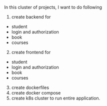 In this cluster of projects, I want to do following
1. create backend for 
- student
- login and authorization
- book
- courses

2. create frontend for 
- student
- login and authorization
- book
- courses

3. create dockerfiles
4. create docker compose
5. create k8s cluster to run entire application.